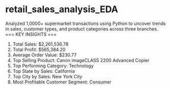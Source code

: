 # retail_sales_analysis_EDA
Analyzed 1,0000+ supermarket transactions using Python to uncover trends in sales, customer types, and product categories across three branches.
=== KEY INSIGHTS ===
1. Total Sales: $2,261,536.78
2. Total Profit: $565,384.20
3. Average Order Value: $230.77
4. Top Selling Product: Canon imageCLASS 2200 Advanced Copier
5. Top Performing Category: Technology
6. Top State by Sales: California
7. Top City by Sales: New York City
8. Most Profitable Customer Segment: Consumer
